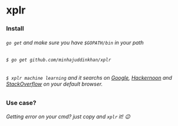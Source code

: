 # xplr

### Install
######  ```go get``` and make sure you have ``` $GOPATH/bin ``` in your path 
 
###### ``` $ go get github.com/minhajuddinkhan/xplr ```


 
######  ```$ xplr machine learning``` and it searchs on [Google](www.google.com), [Hackernoon](www.hackernoon.com) and [StackOverflow](www.stackoverflow.com) on your default browser. 

### Use case?

###### Getting error on your cmd? just copy and ```xplr``` it! :wink:
